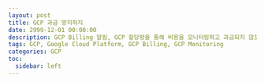 ```yaml
---
layout: post
title: GCP 과금 방지하지
date: 2999-12-01 00:00:00
description: GCP Billing 알림, GCP 할당량을 통해 비용을 모니터링하고 과금되지 않도록 방지합니다.
tags: GCP, Google Cloud Platform, GCP Billing, GCP Monitoring
categories: GCP
toc:
  sidebar: left
---
```

